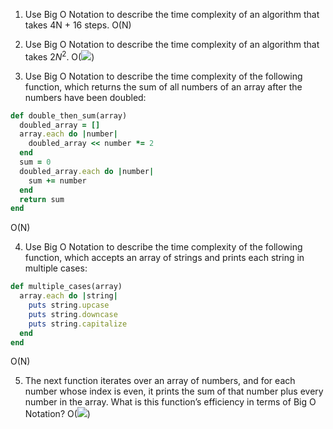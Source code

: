 1. Use Big O Notation to describe the time complexity of an algorithm that takes 4N + 16 steps.
O(N)

2. Use Big O Notation to describe the time complexity of an algorithm that takes 2$N^2$.
O(<img src="https://latex.codecogs.com/svg.image?N^{2}">)

3. Use Big O Notation to describe the time complexity of the following function, which returns the sum of all numbers of an array after the numbers have been doubled:
```ruby
def double_then_sum(array)
  doubled_array = []
  array.each do |number|
    doubled_array << number *= 2
  end
  sum = 0
  doubled_array.each do |number|
    sum += number
  end
  return sum
end
```
O(N)

4. Use Big O Notation to describe the time complexity of the following function, which accepts an array of strings and prints each string in multiple cases:
```ruby
def multiple_cases(array)
  array.each do |string|
    puts string.upcase
    puts string.downcase
    puts string.capitalize
  end
end
```
O(N)

5. The next function iterates over an array of numbers, and for each number whose index is even, it prints the sum of that number plus every number in the array. What is this function’s efficiency in terms of Big O Notation?
O(<img src="https://latex.codecogs.com/svg.image?N^{2}">)
